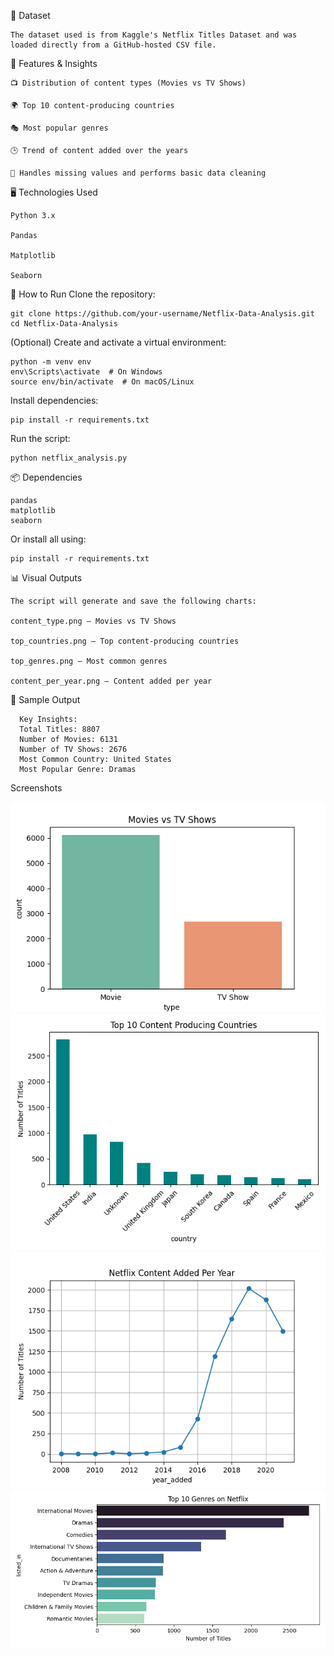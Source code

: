📁 Dataset

    The dataset used is from Kaggle's Netflix Titles Dataset and was loaded directly from a GitHub-hosted CSV file.

📌 Features & Insights

    📺 Distribution of content types (Movies vs TV Shows)
    
    🌍 Top 10 content-producing countries
    
    🎭 Most popular genres
    
    🕒 Trend of content added over the years
    
    🧹 Handles missing values and performs basic data cleaning
    
  🖥️ Technologies Used
  
    Python 3.x
    
    Pandas
    
    Matplotlib
    
    Seaborn

  🧪 How to Run
  Clone the repository:

    git clone https://github.com/your-username/Netflix-Data-Analysis.git
    cd Netflix-Data-Analysis

(Optional) Create and activate a virtual environment:

    python -m venv env
    env\Scripts\activate  # On Windows
    source env/bin/activate  # On macOS/Linux

Install dependencies:
    
    pip install -r requirements.txt
    
Run the script:

    python netflix_analysis.py
    
📦 Dependencies

    pandas
    matplotlib
    seaborn
Or install all using:

    pip install -r requirements.txt

📊 Visual Outputs

    The script will generate and save the following charts:
    
    content_type.png – Movies vs TV Shows
    
    top_countries.png – Top content-producing countries
    
    top_genres.png – Most common genres
    
    content_per_year.png – Content added per year

📌 Sample Output

      Key Insights:
      Total Titles: 8807
      Number of Movies: 6131
      Number of TV Shows: 2676
      Most Common Country: United States
      Most Popular Genre: Dramas

  Screenshots
  
![Content Type](images/content_type.png)
![Top Countries](images/top_countries.png)
![content per year](images/content_per_year.png)
![top genres](images/top_genres.png)





